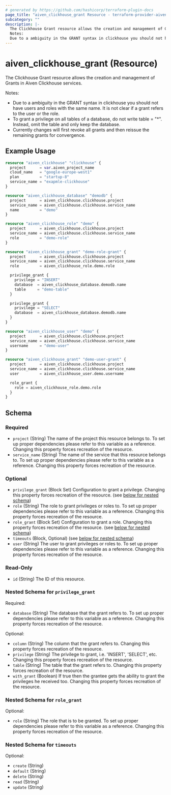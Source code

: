 ```yaml
---
# generated by https://github.com/hashicorp/terraform-plugin-docs
page_title: "aiven_clickhouse_grant Resource - terraform-provider-aiven"
subcategory: ""
description: |-
  The Clickhouse Grant resource allows the creation and management of Grants in Aiven Clickhouse services.
  Notes:
  Due to a ambiguity in the GRANT syntax in clickhouse you should not have users and roles with the same name. It is not clear if a grant refers to the user or the role.To grant a privilege on all tables of a database, do not write table = "*". Instead, omit the table and only keep the database.Currently changes will first revoke all grants and then reissue the remaining grants for convergence.
---
```


# aiven_clickhouse_grant (Resource)

The Clickhouse Grant resource allows the creation and management of Grants in Aiven Clickhouse services.

Notes:
* Due to a ambiguity in the GRANT syntax in clickhouse you should not have users and roles with the same name. It is not clear if a grant refers to the user or the role.
* To grant a privilege on all tables of a database, do not write table = "*". Instead, omit the table and only keep the database.
* Currently changes will first revoke all grants and then reissue the remaining grants for convergence.

## Example Usage

```terraform
resource "aiven_clickhouse" "clickhouse" {
  project      = var.aiven_project_name
  cloud_name   = "google-europe-west1"
  plan         = "startup-8"
  service_name = "exapmle-clickhouse"
}

resource "aiven_clickhouse_database" "demodb" {
  project      = aiven_clickhouse.clickhouse.project
  service_name = aiven_clickhouse.clickhouse.service_name
  name         = "demo"
}

resource "aiven_clickhouse_role" "demo" {
  project      = aiven_clickhouse.clickhouse.project
  service_name = aiven_clickhouse.clickhouse.service_name
  role         = "demo-role"
}

resource "aiven_clickhouse_grant" "demo-role-grant" {
  project      = aiven_clickhouse.clickhouse.project
  service_name = aiven_clickhouse.clickhouse.service_name
  role         = aiven_clickhouse_role.demo.role

  privilege_grant {
    privilege = "INSERT"
    database  = aiven_clickhouse_database.demodb.name
    table     = "demo-table"
  }

  privilege_grant {
    privilege = "SELECT"
    database  = aiven_clickhouse_database.demodb.name
  }
}

resource "aiven_clickhouse_user" "demo" {
  project      = aiven_clickhouse.clickhouse.project
  service_name = aiven_clickhouse.clickhouse.service_name
  username     = "demo-user"
}

resource "aiven_clickhouse_grant" "demo-user-grant" {
  project      = aiven_clickhouse.clickhouse.project
  service_name = aiven_clickhouse.clickhouse.service_name
  user         = aiven_clickhouse_user.demo.username

  role_grant {
    role = aiven_clickhouse_role.demo.role
  }
}
```

<!-- schema generated by tfplugindocs -->
## Schema

### Required

- `project` (String) The name of the project this resource belongs to. To set up proper dependencies please refer to this variable as a reference. Changing this property forces recreation of the resource.
- `service_name` (String) The name of the service that this resource belongs to. To set up proper dependencies please refer to this variable as a reference. Changing this property forces recreation of the resource.

### Optional

- `privilege_grant` (Block Set) Configuration to grant a privilege. Changing this property forces recreation of the resource. (see [below for nested schema](#nestedblock--privilege_grant))
- `role` (String) The role to grant privileges or roles to. To set up proper dependencies please refer to this variable as a reference. Changing this property forces recreation of the resource.
- `role_grant` (Block Set) Configuration to grant a role. Changing this property forces recreation of the resource. (see [below for nested schema](#nestedblock--role_grant))
- `timeouts` (Block, Optional) (see [below for nested schema](#nestedblock--timeouts))
- `user` (String) The user to grant privileges or roles to. To set up proper dependencies please refer to this variable as a reference. Changing this property forces recreation of the resource.

### Read-Only

- `id` (String) The ID of this resource.

<a id="nestedblock--privilege_grant"></a>
### Nested Schema for `privilege_grant`

Required:

- `database` (String) The database that the grant refers to. To set up proper dependencies please refer to this variable as a reference. Changing this property forces recreation of the resource.

Optional:

- `column` (String) The column that the grant refers to. Changing this property forces recreation of the resource.
- `privilege` (String) The privilege to grant, i.e. 'INSERT', 'SELECT', etc. Changing this property forces recreation of the resource.
- `table` (String) The table that the grant refers to. Changing this property forces recreation of the resource.
- `with_grant` (Boolean) If true then the grantee gets the ability to grant the privileges he received too. Changing this property forces recreation of the resource.


<a id="nestedblock--role_grant"></a>
### Nested Schema for `role_grant`

Optional:

- `role` (String) The role that is to be granted. To set up proper dependencies please refer to this variable as a reference. Changing this property forces recreation of the resource.


<a id="nestedblock--timeouts"></a>
### Nested Schema for `timeouts`

Optional:

- `create` (String)
- `default` (String)
- `delete` (String)
- `read` (String)
- `update` (String)
